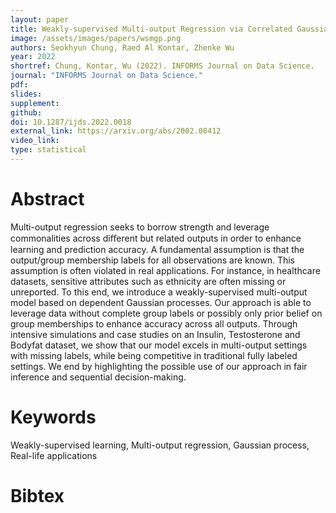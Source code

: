 ```yaml
---
layout: paper
title: Weakly-supervised Multi-output Regression via Correlated Gaussian Processes
image: /assets/images/papers/wsmgp.png
authors: Seokhyun Chung, Raed Al Kontar, Zhenke Wu
year: 2022
shortref: Chung, Kontar, Wu (2022). INFORMS Journal on Data Science.
journal: "INFORMS Journal on Data Science."
pdf: 
slides: 
supplement: 
github: 
doi: 10.1287/ijds.2022.0018
external_link: https://arxiv.org/abs/2002.08412
video_link: 
type: statistical
---
```


# Abstract

Multi-output regression seeks to borrow strength and leverage commonalities across diﬀerent but related outputs in order to enhance learning and prediction accuracy. A fundamental assumption is that the output/group membership labels for all observations are known. This assumption is often violated in real applications. For instance, in healthcare datasets, sensitive attributes such as ethnicity are often missing or unreported. To this end, we introduce a weakly-supervised multi-output model based on dependent Gaussian processes. Our approach is able to leverage data without complete group labels or possibly only prior belief on group memberships to enhance accuracy across all outputs. Through intensive simulations and case studies on an Insulin, Testosterone and Bodyfat dataset, we show that our model excels in multi-output settings with missing labels, while being competitive in traditional fully labeled settings. We end by highlighting the possible use of our approach in fair inference and sequential decision-making.

# Keywords

Weakly-supervised learning, Multi-output regression, Gaussian process, Real-life applications

# Bibtex
